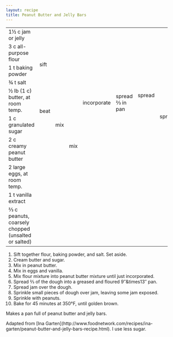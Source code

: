 ```yaml
---
layout: recipe
title: Peanut Butter and Jelly Bars
---
```

<table>
<tr>
  <td>1&frac12; c jam or jelly</td>
  <td colspan="5" class="righthide">&nbsp;</td>
  <td rowspan="7">spread</td>
  <td rowspan="9">sprinkle</td>
  <td rowspan="10">sprinkle</td>
  <td rowspan="10">bake 45 minutes at 350&deg;F</td>
</tr>
<tr>
  <td>3 c all-purpose flour</td>
  <td rowspan="3">sift</td>
  <td rowspan="3" colspan="2" class="righthide">&nbsp;</td>
  <td rowspan="6">incorporate</td>
  <td rowspan="6">spread &#x2154; in pan</td>
</tr>
<tr>
  <td>1 t baking powder</td>
</tr>
<tr>
  <td>&frac34; t salt</td>
</tr>
<tr>
  <td>&frac12; lb (1 c) butter, at room temp.</td>
  <td rowspan="2">beat</td>
  <td rowspan="3">mix</td>
  <td rowspan="5">mix</td>
</tr>
<tr>
  <td>1 c granulated sugar</td>
</tr>
<tr>
  <td>2 c creamy peanut butter</td>
  <td class="righthide">&nbsp;</td>
</tr>
<tr>
  <td>2 large eggs, at room temp.</td>
  <td colspan="2" rowspan="2" class="righthide">&nbsp;</td>
  <td rowspan="2" class="tophide">&nbsp;</td>
  <td rowspan="2" class="tophide">&nbsp;</td>
  <td rowspan="2" class="righthide">&nbsp;</td>
</tr>
<tr>
  <td>1 t vanilla extract</td>
</tr>
<tr>
  <td>&#x2154; c peanuts, coarsely chopped (unsalted or salted)</td>
  <td colspan="7" class="righthide" />
</tr>
</table>

1. Sift together flour, baking powder, and salt. Set aside.
1. Cream butter and sugar.
1. Mix in peanut butter.
1. Mix in eggs and vanilla.
1. Mix flour mixture into peanut butter mixture until just incorporated.
1. Spread &#x2154; of the dough into a greased and floured 9&Prime;&times13&Prime; pan.
1. Spread jam over the dough.
1. Sprinkle small pieces of dough over jam, leaving some jam exposed.
1. Sprinkle with peanuts.
1. Bake for 45 minutes at 350&deg;F, until golden brown.

<p>Makes a pan full of peanut butter and jelly bars.</p>
<p class="confession">
Adapted from [Ina Garten](http://www.foodnetwork.com/recipes/ina-garten/peanut-butter-and-jelly-bars-recipe.html). I use less sugar.
</p>
